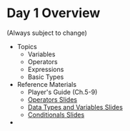 # Day 1 Overview

(Always subject to change)

- Topics
  - Variables 
  - Operators
  - Expressions
  - Basic Types
- Reference Materials
  - Player's Guide (Ch.5-9)  
  - [Operators Slides](https://docs.google.com/presentation/d/1TbmzDTBhkNbE81HU6lWMP8eaLYcJf7xssLgvtqWEJNg/edit?usp=sharing)
  - [Data Types and Variables Slides](https://docs.google.com/a/wecancodeit.org/presentation/d/1fv1Sff-2CgcapULaRcBdGhMs1TTdTcX01etXm4bc_6I/edit?usp=sharing)
  - [Conditionals Slides](https://docs.google.com/presentation/d/1KfgsTgXdNGmSzXDtA594rJBXnPE3Zda4cSGJdcWGlM4/edit?usp=sharing)
- 